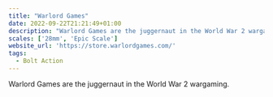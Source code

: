 ```yaml
---
title: "Warlord Games"
date: 2022-09-22T21:21:49+01:00
description: "Warlord Games are the juggernaut in the World War 2 wargaming."
scales: ['28mm', 'Epic Scale']
website_url: 'https://store.warlordgames.com/'
tags:
  - Bolt Action
---
```


Warlord Games are the juggernaut in the World War 2 wargaming.
